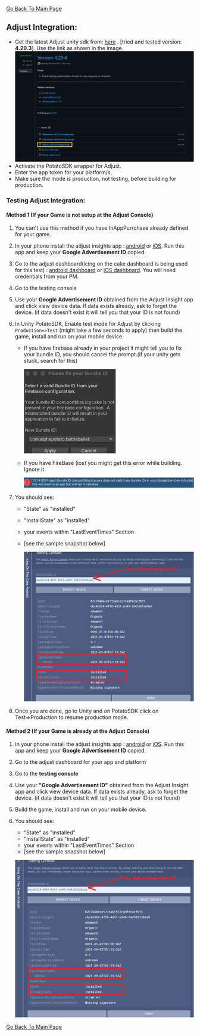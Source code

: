 [Go Back To Main Page](../../README.md)
## Adjust Integration:
* Get the latest Adjust unity sdk from: [here](https://github.com/adjust/unity_sdk/releases/) . [tried and tested version: **4.29.3**]. Use the link as shown in the image.
  ![download screenshot](img_0.png)
* Activate the PotatoSDK wrapper for Adjust.
* Enter the app token for your platform/s. 
* Make sure the mode is production, not testing, before building for production.

### Testing Adjust Integration: 
#### Method 1 (If your Game is not setup at the Adjust Console)
1. You can't use this method if you have InAppPurrchase already defined for your game.
2. In your phone install the adjust insights app : [android](https://play.google.com/store/apps/details?id=com.adjust.insights&hl=en) or [iOS](https://apps.apple.com/us/app/adjust-insights/id1125517808). Run this app and keep your **Google Advertisement ID** copied.
3. Go to the adjust dashboard(icing on the cake dashboard is being used for this test) :  [android dashboard](https://dash.adjust.com/#/setup/345cj8h1np1c) or [iOS dashboard](https://dash.adjust.com/#/setup/fkj5de2klvcw).  You will need credentials from your PM. 
4. Go to the testing console 
5. Use your **Google Advertisement ID** obtained from the Adjust Insight app and click view device data. If data exists already, ask to forget the device. (if data doesn't exist it will tell you that your ID is not found)
6. In Unity PotatoSDK, Enable test mode for Adjust by clicking `Production=>Test` (might take a few seconds to apply) then build the game, install and run on your mobile device.
    * If you have firebase already in your project it might tell you to fix your bundle ID, you should cancel the prompt.(if your unity gets stuck, search for this)
      
      ![firebase prompt](img_1.png)
    * If you have FireBase (ios) you might get this error while building. Ignore it

      ![firebase error](img_2.png)
      
7. You should see:
    * "State" as "installed"
    * "InstallState" as "installed"
    * your events within "LastEventTimes" Section 
    * [see the sample snapshot below]
    
      ![sample snapshot](img_3.png)
8. Once you are done, go to Unity and on PotatoSDK click on Test=>Production to resume production mode.

#### Method 2 (If your Game is already at the Adjust Console)

1. In your phone install the adjust insights app : [android](https://play.google.com/store/apps/details?id=com.adjust.insights&hl=en) or [iOS](https://apps.apple.com/us/app/adjust-insights/id1125517808). Run this app and keep your **Google Advertisement ID** copied.
2. Go to the adjust dashboard for your app and platform
3. Go to the **testing console** 
4. Use your **"Google Advertisement ID"** obtained from the Adjust Insight app and click view device data. If data exists already, ask to forget the device. (if data doesn't exist it  will tell you that your ID is not found)
5. Build the game, install and run on your mobile device.
6. You should see:
    * "State" as "installed"
    * "InstallState" as "installed"
    * your events within "LastEventTimes" Section
    * [see the sample snapshot below]
    
    ![sample snapshot](img_3.png)



[Go Back To Main Page](../../README.md)
